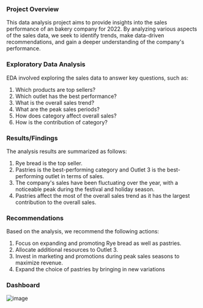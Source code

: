 ### Project Overview
This data analysis project aims to provide insights into the sales performance of an bakery company for 2022. By analyzing various aspects of the sales data, we seek to identify trends, make data-driven recommendations, and gain a deeper understanding of the company's performance.

### Exploratory Data Analysis
EDA involved exploring the sales data to answer key questions, such as:

1. Which products are top sellers?
2. Which outlet has the best performance?
3. What is the overall sales trend?
4. What are the peak sales periods?
5. How does category affect overall sales?
6. How is the contribution of category?

### Results/Findings
The analysis results are summarized as follows:

1. Rye bread is the top seller.
2. Pastries is the best-performing category and Outlet 3 is the best-performing outlet in terms of sales.
3. The company's sales have been fluctuating over the year, with a noticeable peak during the festival and holiday season.
4. Pastries affect the most of the overall sales trend as it has the largest contribution to the overall sales. 

### Recommendations
Based on the analysis, we recommend the following actions:

1. Focus on expanding and promoting Rye bread as well as pastries.
2. Allocate additional resources to Outlet 3.
3. Invest in marketing and promotions during peak sales seasons to maximize revenue.
4. Expand the choice of pastries by bringing in new variations

### Dashboard
![image](https://github.com/jieying0805/sales-performance-analysis/assets/157407542/25737160-7d83-4893-935b-d7fca44a389a)


